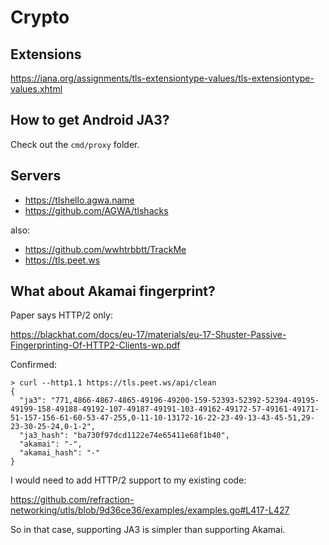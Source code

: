 # Crypto

## Extensions

https://iana.org/assignments/tls-extensiontype-values/tls-extensiontype-values.xhtml

## How to get Android JA3?

Check out the `cmd/proxy` folder.

## Servers

- https://tlshello.agwa.name
- https://github.com/AGWA/tlshacks

also:

- https://github.com/wwhtrbbtt/TrackMe
- https://tls.peet.ws

## What about Akamai fingerprint?

Paper says HTTP/2 only:

https://blackhat.com/docs/eu-17/materials/eu-17-Shuster-Passive-Fingerprinting-Of-HTTP2-Clients-wp.pdf

Confirmed:

~~~
> curl --http1.1 https://tls.peet.ws/api/clean
{
  "ja3": "771,4866-4867-4865-49196-49200-159-52393-52392-52394-49195-49199-158-49188-49192-107-49187-49191-103-49162-49172-57-49161-49171-51-157-156-61-60-53-47-255,0-11-10-13172-16-22-23-49-13-43-45-51,29-23-30-25-24,0-1-2",
  "ja3_hash": "ba730f97dcd1122e74e65411e68f1b40",
  "akamai": "-",
  "akamai_hash": "-"
}
~~~

I would need to add HTTP/2 support to my existing code:

https://github.com/refraction-networking/utls/blob/9d36ce36/examples/examples.go#L417-L427

So in that case, supporting JA3 is simpler than supporting Akamai.
